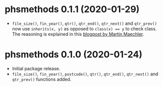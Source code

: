 # phsmethods 0.1.1 (2020-01-29)
- `file_size()`, `fin_year()`, `qtr()`, `qtr_end()`, `qtr_next()` and `qtr_prev()` now use `inherits(x, y)` as opposed to `class(x) == y` to check class. The reasoning is explained in this [blogpost by Martin Maechler](https://developer.r-project.org/Blog/public/2019/11/09/when-you-think-class.-think-again/index.html). 

# phsmethods 0.1.0 (2020-01-24)

- Initial package release.
- `file_size()`, `fin_year()`, `postcode()`, `qtr()`, `qtr_end()`, `qtr_next()` and `qtr_prev()` functions added.
